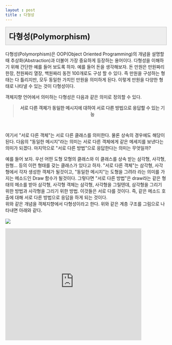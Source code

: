 ```yaml
---
layout : post
title : 다형성
---
```

<div class="txc-textbox" style="padding: 10px; border: 1px solid rgb(193, 193, 193); border-image: none; background-color: rgb(238, 238, 238);">
    <strong><span style="font-size: 18pt;">다형성(Polymorphism)</span></strong>
    <font size="5"><span style="line-height: 36px;"></span></font>
</div>  
<br/>
 다형성(Polymorphism)은 OOP(Object Oriented Programming)의 개념을 설명할 때 추상화(Abstraction)과 더불어 가장 중요하게 등장하는 용어이다. 다형성을 이해하기 위해 간단한 예를 들어 보도록 하자. 예를 들어 돈을 생각해보자. 돈 만원은 만원짜리 한장, 천원짜리 열장, 백원짜리 동전 100개로도 구성 할 수 있다. 즉 만원을 구성하는 형태는 다 틀리지만, 모두 동일한 가치인 만원을 의미하게 된다. 이렇게 만원을 다양한 형태로 나타낼 수 있는 것이 다형성이다. 

  객체지향 언어에서 의미하는 다형성은 다음과 같은 의미로 정의할 수 있다. 
  <br/>
<div>
<blockquote style="text-align: center;"><b>서로 다른 객체가 동일한 메시지에 대하여 서로 다른 방법으로 응답할 수 있는 기능</b></blockquote>
<br/>

여기서 "서로 다른 객체"는 서로 다른 클래스를 의미한다. 물론 상속의 경우에도 해당이 된다. 다음의 "동일한 메시지"라는 의미는 서로 다른 객체에게 같은 메세지를 보낸다는 의미가 되겠다. 마지막으로 "서로 다른 방법"으로 응답한다는 의미는 무엇일까? <br/>

 예를 들어 보자. 우선 어떤 도형 모형의 클래스와 이 클래스를 상속 받는 삼각형, 사각형, 원형... 등의 이런 형태를 갖는 클래스가 있다고 하자. "서로 다른 객체"는 삼각형, 사각형에서 각자 생성한 객체가 될것이고,  "동일한 메시지"는 도형을 그려라 라는 의미를 가지는 메소드인 Draw 함수가 될것이다. 그렇다면 "서로 다른 방법"은 draw라는 같은 형태의 메소를 받아 삼각형, 사각형 객체는 삼각형, 사각형을 그릴텐데, 삼각형을 그리기 위한 방법과 사각형을 그리기 위한 방법. 이것들은 서로 다를 것이다. 즉, 같은 메소드 호출에 대해 서로 다른 방법으로 응답을 하게 되는 것이다. <br/>
위와 같은 개념을 객체지향에서 다형성이라고 한다. 위와 같은 계층 구조를 그림으로 나타내면 아래와 같다. <br/><br/>
![](https://fbcdn-sphotos-g-a.akamaihd.net/hphotos-ak-xpf1/v/t1.0-9/10441932_1616809678546722_1262979832949852669_n.jpg?oh=031f17773f1cebd52ab6481353f4736e&oe=54E29B6B&__gda__=1424860500_ae0f8a24b7c8cd65da902bbbd8dce059)
<br/>





  <p class="oembeded"><iframe src="http://www.youtube.com/embed/R_PPA9eejDw?wmode=transparent&amp;jqoemcache=eADs0" width="425" height="349" allowfullscreen="true" allowscriptaccess="always" scrolling="no" frameborder="0"></iframe></p>

<footer style="position:fixed; font-size:.8em; text-align:right; bottom:0px; margin-left:-25px; height:20px; width:100%;">generated by <a href="http://pad.haroopress.com" target="_blank">haroopad</a></footer>

